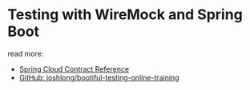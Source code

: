 # Testing with WireMock and Spring Boot

read more:

- [Spring Cloud Contract Reference](http://cloud.spring.io/spring-cloud-static/spring-cloud-contract/1.1.2.RELEASE/#_spring_cloud_contract_wiremock)
- [GitHub: joshlong/bootiful-testing-online-training](https://github.com/joshlong/bootiful-testing-online-training/blob/master/live/wiremock/src/test/java/com/example/wiremock/GreetingsClientTest.java)
